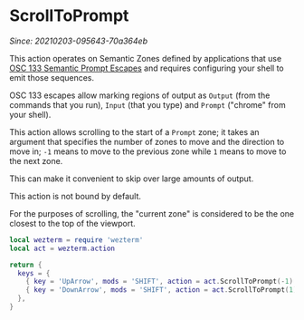 # ScrollToPrompt

*Since: 20210203-095643-70a364eb*

This action operates on Semantic Zones defined by applications that use [OSC
133 Semantic Prompt Escapes](https://gitlab.freedesktop.org/Per_Bothner/specifications/blob/master/proposals/semantic-prompts.md) and requires configuring your shell to emit those sequences.

OSC 133 escapes allow marking regions of output as `Output` (from the commands
that you run), `Input` (that you type) and `Prompt` ("chrome" from your shell).

This action allows scrolling to the start of a `Prompt` zone; it takes an
argument that specifies the number of zones to move and the direction to move
in; `-1` means to move to the previous zone while `1` means to move to the next
zone.

This can make it convenient to skip over large amounts of output.

This action is not bound by default.

For the purposes of scrolling, the "current zone" is considered to be the one
closest to the top of the viewport.

```lua
local wezterm = require 'wezterm'
local act = wezterm.action

return {
  keys = {
    { key = 'UpArrow', mods = 'SHIFT', action = act.ScrollToPrompt(-1) },
    { key = 'DownArrow', mods = 'SHIFT', action = act.ScrollToPrompt(1) },
  },
}
```


